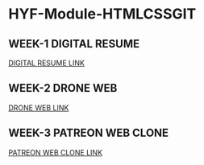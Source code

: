# HYF-Module-HTMLCSSGIT
## WEEK-1 DIGITAL RESUME
[DIGITAL RESUME LINK](https://alidemircix.github.io/HYF-Module-HTMLCSSGIT/Week1/index.html)
## WEEK-2 DRONE WEB 
[DRONE WEB LINK](https://alidemircix.github.io/HYF-Module-HTMLCSSGIT/Week2/DroneWeb/index.html)
## WEEK-3 PATREON WEB CLONE
[PATREON WEB CLONE LINK](https://alidemircix.github.io/HYF-Module-HTMLCSSGIT/Week3/PATREON-clone/index.html)

